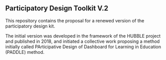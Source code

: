 ## Participatory Design Toolkit V.2

This repository contains the proposal for a renewed version of the participatory design kit.

The initial version was developed in the framework of the HUBBLE project and published in 2018, and initiated a collective work proposing a method initially called PArticipative Design of Dashboard for Learning in Education (PADDLE) method.
